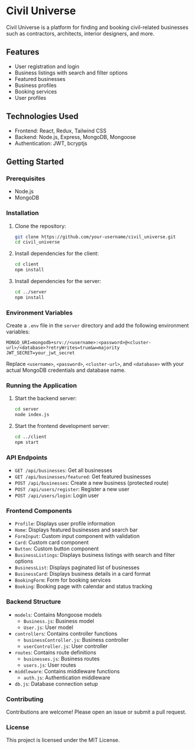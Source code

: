 # Civil Universe

Civil Universe is a platform for finding and booking civil-related businesses such as contractors, architects, interior designers, and more.

## Features

- User registration and login
- Business listings with search and filter options
- Featured businesses
- Business profiles
- Booking services
- User profiles

## Technologies Used

- Frontend: React, Redux, Tailwind CSS
- Backend: Node.js, Express, MongoDB, Mongoose
- Authentication: JWT, bcryptjs

## Getting Started

### Prerequisites

- Node.js
- MongoDB

### Installation

1. Clone the repository:

   ```sh
   git clone https://github.com/your-username/civil_universe.git
   cd civil_universe
   ```

2. Install dependencies for the client:

   ```sh
   cd client
   npm install
   ```

3. Install dependencies for the server:

   ```sh
   cd ../server
   npm install
   ```

### Environment Variables

Create a `.env` file in the `server` directory and add the following environment variables:

```properties
MONGO_URI=mongodb+srv://<username>:<password>@<cluster-url>/<database>?retryWrites=true&w=majority
JWT_SECRET=your_jwt_secret
```

Replace `<username>`, `<password>`, `<cluster-url>`, and `<database>` with your actual MongoDB credentials and database name.

### Running the Application

1. Start the backend server:

   ```sh
   cd server
   node index.js
   ```

2. Start the frontend development server:

   ```sh
   cd ../client
   npm start
   ```

### API Endpoints

- `GET /api/businesses`: Get all businesses
- `GET /api/businesses/featured`: Get featured businesses
- `POST /api/businesses`: Create a new business (protected route)
- `POST /api/users/register`: Register a new user
- `POST /api/users/login`: Login user

### Frontend Components

- `Profile`: Displays user profile information
- `Home`: Displays featured businesses and search bar
- `FormInput`: Custom input component with validation
- `Card`: Custom card component
- `Button`: Custom button component
- `BusinessListings`: Displays business listings with search and filter options
- `BusinessList`: Displays paginated list of businesses
- `BusinessCard`: Displays business details in a card format
- `BookingForm`: Form for booking services
- `Booking`: Booking page with calendar and status tracking

### Backend Structure

- `models`: Contains Mongoose models
  - `Business.js`: Business model
  - `User.js`: User model
- `controllers`: Contains controller functions
  - `businessController.js`: Business controller
  - `userController.js`: User controller
- `routes`: Contains route definitions
  - `businesses.js`: Business routes
  - `users.js`: User routes
- `middleware`: Contains middleware functions
  - `auth.js`: Authentication middleware
- `db.js`: Database connection setup

### Contributing

Contributions are welcome! Please open an issue or submit a pull request.

### License

This project is licensed under the MIT License.
